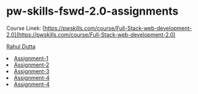 # pw-skills-fswd-2.0-assignments
Course Linek: [https://pwskills.com/course/Full-Stack-web-development-2.0](https://pwskills.com/course/Full-Stack-web-development-2.0)

<a href="https://rahuldutta.bio.link">Rahul Dutta</a>

<li>
<a href="./001/index.html">Assignment-1</a>
</li>
<li>
<a href="#">Assignment-2</a>
</li>
<li>
<a href="#">Assignment-3</a>
</li>
<li>
<a href="#">Assignment-4</a>
</li>
<li>
<a href="#">Assignment-4</a>
</li>

